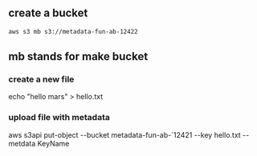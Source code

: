 ## create a bucket


```sh
aws s3 mb s3://metadata-fun-ab-12422
```

## mb stands for make bucket


### create a new file

echo "hello mars" > hello.txt


### upload file with metadata

aws s3api  put-object    --bucket metadata-fun-ab-`12421 --key hello.txt  --metdata KeyName